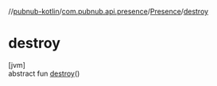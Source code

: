 //[pubnub-kotlin](../../../index.md)/[com.pubnub.api.presence](../index.md)/[Presence](index.md)/[destroy](destroy.md)

# destroy

[jvm]\
abstract fun [destroy](destroy.md)()
